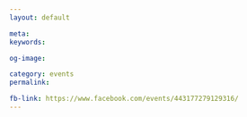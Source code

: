 ```yaml
---
layout: default

meta: 
keywords: 

og-image: 

category: events
permalink: 

fb-link: https://www.facebook.com/events/443177279129316/
---
```


